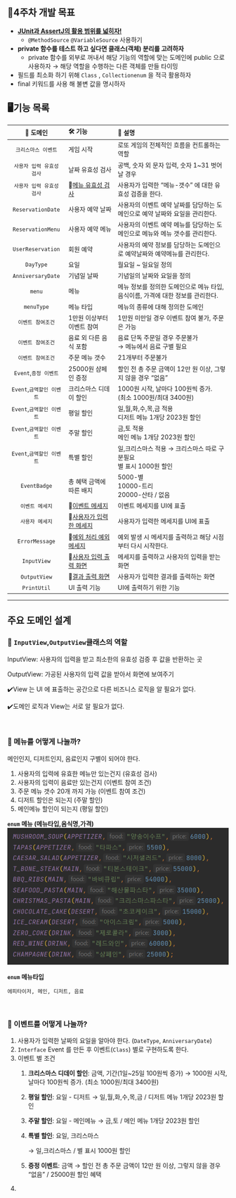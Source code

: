## 📌4주차 개발 목표

- [**JUnit과 AssertJ의 활용 범위를 넓히자!**](https://www.baeldung.com/parameterized-tests-junit-5)
    - `@MethodSource` `@VariableSource` 사용하기
- **private 함수를 테스트 하고 싶다면 클래스(객체) 분리를 고려하자**
    - private 함수를 외부로 꺼내서 해당 기능의 역할에 맞는 도메인에 public 으로 사용하자
      → 해당 역할을 수행하는 다른 객체를 만들 타이밍
- 필드를 최소화 하기 위해 `Class` , `Collectionenum` 을 적극 활용하자
- final 키워드를 사용 해 불변 값을 명시하자

## 🖥️기능 목록

|   **👾 도메인**     	    | **🛠️ 기능**          	                                                                                          | **📰 설명**                                 	                                |
|:---------------------:|:---------------------------------------------------------------------------------------------------------------|:---------------------------------------------------------------------------|
|    `크리스마스 이벤트`   	    | 게임 시작                     	                                                                                    | 로또 게임의 전체적인 흐름을 컨트롤하는 역할                                  |
|  `사용자 입력 유효성 검사`   	  | 날짜 유효성 검사                                                                                                      | 공백, 숫자 외 문자 입력, 숫자 1~31 벗어날 경우                                 |
|  `사용자 입력 유효성 검사`   	  | 💭[메뉴 유효성 검사](https://screeching-knave-349.notion.site/891771864f8e4420b4ef4c8216e8d2df?pvs=4)                 | 사용자가 입력한 “메뉴-갯수” 에 대한 유효성 검증을 한다.        |
| `ReservationDate`   	 | 사용자 예약 날짜                     	                                                                                | 사용자의 이벤트 예약 날짜를 담당하는 도메인으로 예약 날짜와 요일을 관리한다.       |
| `ReservationMenu`   	 | 사용자 예약 메뉴                     	                                                                                | 사용자의 이벤트 예약 메뉴를 담당하는 도메인으로 메뉴와 메뉴 갯수를 관리한다.     	  |
| `UserReservation`   	 | 회원 예약                     	                                                                                    | 사용자의 예약 정보를 담당하는 도메인으로 예약날짜와 예약메뉴를 관리한다.            |
|     `DayType`   	     | 요일                     	                                                                                       | 월요일 ~ 일요일 정의                                	                              |
| `AnniversaryDate`   	 | 기념일 날짜                     	                                                                                   | 기념일의 날짜와 요일을 정의                               	             |
|      `menu`   	       | 메뉴                     	                                                                                       | 메뉴 정보를 정의한 도메인으로 메뉴 타입, 음식이름, 가격에 대한 정보를 관리한다.                               	             |
|    `menuType`   	     | 메뉴 타입                     	                                                                                    | 메뉴의 종류에 대해 정의한 도메인                               	             |
|    `이벤트 참여조건`    	    | 1만원 이상부터 이벤트 참여    	                                                                                           | 1만원 미만일 경우 이벤트 참여 불가, 주문은 가능                            |
|    `이벤트 참여조건`    	    | 음료 외 다른 음식 포함        	                                                                                         | 음료 단독 주문일 경우 주문불가 </br> → 메뉴에서 음료 구별 필요         |
|    `이벤트 참여조건`    	    | 주문 메뉴 갯수                                                                                            | 21개부터 주문불가                                     	     |
| `Event`,`증정 이벤트`   	  | 25000원 샴페인 증정           	                                                                                      | 할인 전 총 주문 금액이 12만 원 이상, 그렇지 않을 경우 “없음”             |
| `Event`,`금액할인 이벤트` 	  | 크리스마스 디데이 할인        	                                                                                          | 1000원 시작, 날마다 100원씩 증가.</br>(최소 1000원/최대 3400원)               |
| `Event`,`금액할인 이벤트` 	  | 평일 할인                     	                                                                                    | 일,월,화,수,목,금 적용</br>디저트 메뉴 1개당 2023원 할인                  |
| `Event`,`금액할인 이벤트` 	  | 주말 할인                     	                                                                                    | 금,토 적용</br>메인 메뉴 1개당 2023원 할인                                    |
| `Event`,`금액할인 이벤트` 	  | 특별 할인                     	                                                                                    | 일,크리스마스 적용 → 크리스마스 따로 구분필요 </br>별 표시 1000원 할인           	       |
|  `EventBadge`      	  | 총 혜택 금액에 따른 배지      	                                                                                          | 5000-별</br>10000-트리</br>20000-산타 / 없음                                    	 |
|    `이벤트 메세지`     	    | 💭[이벤트 메세지](https://screeching-knave-349.notion.site/d148a728e60447958dc3b3499779c8b8?pvs=4)             	     | 이벤트 메세지를 UI에 표출                              |
|    `사용자 메세지`     	    | 💭[사용자가 입력한 메세지](https://screeching-knave-349.notion.site/ca0135835fa94ae38e263bb69d7c5b56?pvs=4)              | 사용자가 입력한 메세지를 UI에 표출                             |
| `ErrorMessage`     	  | 💭[예외 처리 예외메세지](https://screeching-knave-349.notion.site/1527386c59274d0b83b73e99943c36be?pvs=4)               | 예외 발생 시 메세지를 출력하고 해당 시점부터 다시 시작한다.              |
|  `InputView`       	  | 💭[사용자 입력 출력 화면](https://screeching-knave-349.notion.site/fb5b07038914493fabc1cd51ff00827c?pvs=4)              | 메세지를 출력하고 사용자의 입력을 받는 화면                     |
|  `OutputView`      	  | 💭[결과 출력 화면](https://screeching-knave-349.notion.site/9ef618737ee74de2888dfe1042b17c56?pvs=4)                	 | 사용자가 입력한 결과를 출력하는 화면                	              |
|  `PrintUtil`       	  | UI 출력 기능                	                                                                                      | UI에 출력하기 위한 기능  	                               |

---

## 주요 도메인 설계

### 🍖 `InputView`,`OutputView`클래스의 역할

InputView: 사용자의 입력을 받고 최소한의 유효성 검증 후 값을 반환하는 곳

OutputView: 가공된 사용자의 입력 값을 받아서 화면에 보여주기

✔️View 는 UI 에 표출하는 공간으로 다른 비즈니스 로직을 알 필요가 없다.

✔️도메인 로직과 View는 서로 알 필요가 없다.

<br>

### 🍝 메뉴를 어떻게 나눌까?

메인인지, 디저트인지, 음료인지 구별이 되어야 한다.

1. 사용자의 입력에 유효한 메뉴만 있는건지 (유효성 검사)
2. 사용자의 입력이 음료만 있는건지 (이벤트 참여 조건)
3. 주문 메뉴 갯수 20개 까지 가능 (이벤트 참여 조건)
4. 디저트 할인은 되는지 (주말 할인)
5. 메인메뉴 할인이 되는지 (평일 할인)

**`enum` 메뉴 (메뉴타입,음식명,가격)**
</br>
<img align="left">
![](menu.png)

**`enum` 메뉴타입**
```
에피타이저, 메인, 디저트, 음료
```
<br>

### 🍰 이벤트를 어떻게 나눌까?

1. 사용자가 입력한 날짜의 요일을 알아야 한다. (`DateType`, `AnniversaryDate`)
2. `Interface` Event 를 만든 후 이벤트(`Class`) 별로 구현하도록 한다.
3. 이벤트 별 조건
    1. **크리스마스 디데이 할인**: 금액, 기간(1일~25일 100원씩 증가)
       → 1000원 시작, 날마다 100원씩 증가. (최소 1000원/최대 3400원)
    2. **평일 할인**: 요일 - 디저트
       → 일,월,화,수,목,금 / 디저트 메뉴 1개당 2023원 할인
    3. **주말 할인**: 요일 - 메인메뉴
       → 금,토 / 메인 메뉴 1개당 2023원 할인
    4. **특별 할인**: 요일, 크리스마스

       → 일,크리스마스 / 별 표시 1000원 할인

    5. **증정 이벤트**: 금액
       → 할인 전 총 주문 금액이 12만 원 이상, 그렇지 않을 경우 “없음” / 25000원 할인 혜택
4.